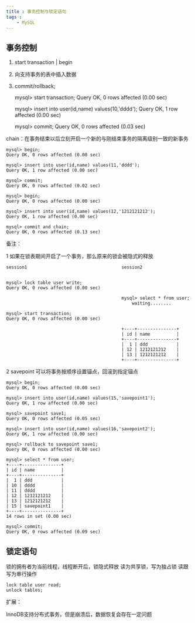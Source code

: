 ```yaml
---
title : 事务控制与锁定语句
tags :
	- MySQL
---
```


## 事务控制

1. start transaction | begin 
1. 向支持事务的表中插入数据 
1. commit/rollback;

	mysql> start transaction;
	Query OK, 0 rows affected (0.00 sec)
	
	mysql> insert into user(id,name) values(10,'dddd');
	Query OK, 1 row affected (0.00 sec)
	
	mysql> commit;
	Query OK, 0 rows affected (0.03 sec)


chain：在事务结束以后立刻开启一个新的与刚结束事务的隔离级别一致的新事务

	mysql> begin;
	Query OK, 0 rows affected (0.00 sec)
	
	mysql> insert into user(id,name) values(11,'dddd');
	Query OK, 1 row affected (0.00 sec)
	
	mysql> commit;
	Query OK, 0 rows affected (0.02 sec)
	
	mysql> begin;
	Query OK, 0 rows affected (0.00 sec)
	
	mysql> insert into user(id,name) values(12,'1212121212');
	Query OK, 1 row affected (0.00 sec)
	
	mysql> commit and chain;
	Query OK, 0 rows affected (0.13 sec)




备注：

1 如果在锁表期间开启了一个事务，那么原来的锁会被隐式的释放
	
	session1                                    session2


	mysql> lock table user write;
	Query OK, 0 rows affected (0.00 sec)

												mysql> select * from user;
													waiting........
	
	mysql> start transaction;
	Query OK, 0 rows affected (0.00 sec)
												
											    +----+---------------+
												| id | name          |
												+----+---------------+
												|  1 | ddd           |
												| 12 | 1212121212    |
												| 13 | 1212121212    |
												+----+---------------+
		
2 savepoint  可以将事务按顺序设置锚点，回滚到指定锚点
	
	mysql> begin;
	Query OK, 0 rows affected (0.00 sec)
	
	mysql> insert into user(id,name) values(15,'savepoint1');
	Query OK, 1 row affected (0.00 sec)
	
	mysql> savepoint save1;
	Query OK, 0 rows affected (0.05 sec)
	
	mysql> insert into user(id,name) values(16,'savepoint2');
	Query OK, 1 row affected (0.00 sec)
	
	mysql> rollback to savepoint save1;
	Query OK, 0 rows affected (0.00 sec)
	
	mysql> select * from user;
	+----+---------------+
	| id | name          |
	+----+---------------+
	|  1 | ddd           |
	| 10 | dddd          |
	| 11 | dddd          |
	| 12 | 1212121212    |
	| 13 | 1212121212    |
	| 15 | savepoint1    |
	+----+---------------+
	14 rows in set (0.00 sec)
	
	mysql> commit;
	Query OK, 0 rows affected (0.09 sec)

																	

## 锁定语句

锁的拥有者为当前线程，线程断开后，锁隐式释放
读为共享锁，写为独占锁
读跟写为串行操作

	lock table user read;
	unlock tables;
	


扩展：

InnoDB支持分布式事务，但是崩溃后，数据恢复会存在一定问题
